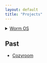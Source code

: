 ```yaml
---
layout: default
title: "Projects"
---
```


<details class="item" tabindex="-1">
	<summary><a href="/@/worm-os">Worm OS</a></summary>
</details>

## Past
<!--Under construction... Please come back later?

—

Documenting my projects is extremely difficult, I honestly don't know where to start. I have made hundreds of projects and experiments over the years, to document everything in detail could result in multiple full-length books.

Also, what counts as a project? Versus an experiment?

I think perhaps a project is something that is larger scale or can continue for a much longer length of time. For example coming up with an alternative way to play bananagrams might be an experiment, but the compilation of all these alternate modes of playing is an ongoing project.-->

<!--
- Architecture School (future project)
- Future of Learning (future project)
- Creativity / Challenge Platform (future project)
- Musings on Jigsaw Worlds (current/future project)
- Neuropolis (future project)

- Cozyroom (current project)
- Interhackt (past/future project)
- Learning groups (past project; ended)
- Composable interfaces / constraint-based style system (past/future project)


- Bananagram variations
- 32,000 piece puzzle

Past projects

- Robots comic (unfinished)
- Interactive webcomic maker (unfinished)
- Pixel art generator
- Ludum dare
-->

<!--

Thinking of organizing like this:

Major projects / research: (what to call this?)
- Cozyroom
- Neuropolis (am I ever?)
- Interhackt
- Future of computing
- Musical instrument experiments (?)
- Comic editor (?)
- Sprite generator (?)
- Game engine (?)

And then smaller projects / experiments:
- Everything else??

Perhaps instead of projects I could even consider this to be "things I've done" which could be a broader listing of everything that I'm thinking and researching about. 

Also, most of the projects will have been written about post-mortem so that should be taken into consideration when writing their descriptions. Perhaps I may  put a note at the top of the page indicating that I am writing in the future about something in the past.

It would also be interesting if I had some way of tracking the themes present (perhaps I could do this through side-notes?), in some way describing the trajectory of my paths through ideas.

-->

- [Cozyroom](/projects/cozyroom)